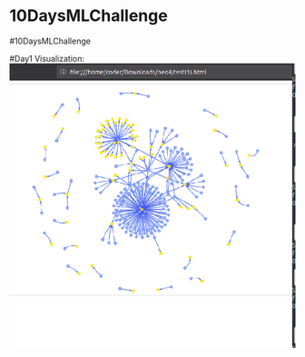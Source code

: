 # 10DaysMLChallenge
#10DaysMLChallenge

#Day1 Visualization:
![Image of Day 1 Visualization](https://github.com/Roman-kazi/10DaysMLChallenge/blob/master/gitML.png)
